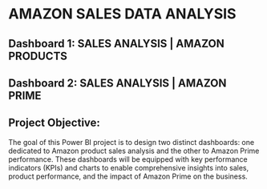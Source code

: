# AMAZON SALES DATA ANALYSIS
## Dashboard 1: SALES ANALYSIS | AMAZON PRODUCTS
## Dashboard 2: SALES ANALYSIS | AMAZON PRIME
## Project Objective: 
The goal of this Power BI project is to design two distinct dashboards: one dedicated to Amazon product sales analysis and the other to Amazon Prime performance. These dashboards will be equipped with key performance indicators (KPIs) and charts to enable comprehensive insights into sales, product performance, and the impact of Amazon Prime on the business.
